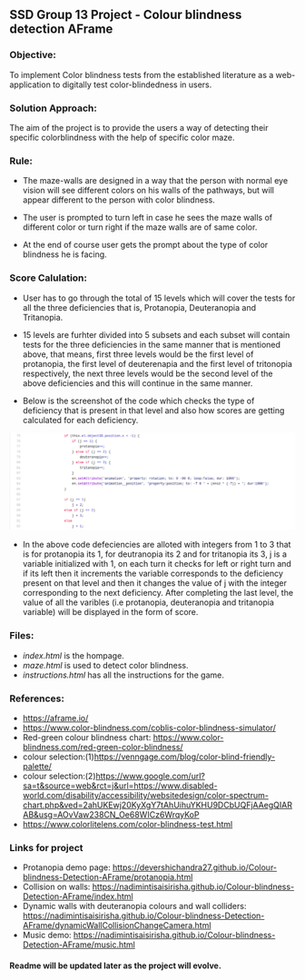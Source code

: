 ## SSD Group 13 Project - Colour blindness detection AFrame

### Objective: 
To implement Color blindness tests from the established literature as a web-application to digitally test color-blindedness in users. 


### Solution Approach:
The aim of the project is to provide the users a way of detecting their specific colorblindness with the help of specific color maze.


### Rule:

* The maze-walls are designed in a way that the person with normal eye vision will see different colors on his walls of the pathways, but will appear different to the person with color blindness.

* The user is prompted to turn left in case he sees the maze walls of different color or turn right if the maze walls are of same color.

* At the end of course user gets the prompt about the type of color blindness he is facing.

### Score Calulation:
* User has to go through the total of 15 levels which will cover the tests for all the three deficiencies that is, Protanopia, Deuteranopia and Tritanopia.

* 15 levels are furhter divided into 5 subsets and each subset will contain tests for the three deficiencies in the same manner that is mentioned above, that means, first three levels would be the first level of protanopia, the first level of deuterenapia and the first level of tritonopia respectively, the next three levels would be the second level of the above deficiencies and this will continue in the same manner.

* Below is the screenshot of the code which checks the type of deficiency that is present in that level and also how scores are getting calculated for each deficiency.

![image info](images/ss.png)

* In the above code defeciencies are alloted with integers from 1 to 3 that is for protanopia its 1, for deutranopia its 2 and for tritanopia its 3, j is a variable initialized with 1, on each turn it checks for left or right turn and if its left then it increments the variable corresponds to the deficiency present on that level and then it changes the value of j with the integer corresponding to the next deficiency. After completing the last level, the value of all the varibles (i.e protanopia, deuteranopia and tritanopia variable) will be displayed in the form of score.

### Files:

* *index.html* is the hompage. 
* *maze.html* is used to detect color blindness.
* *instructions.html* has all the instructions for the game.

### References:
* https://aframe.io/
* https://www.color-blindness.com/coblis-color-blindness-simulator/
* Red-green colour blindness chart: https://www.color-blindness.com/red-green-color-blindness/
* colour selection:(1)https://venngage.com/blog/color-blind-friendly-palette/ 
* colour selection:(2)https://www.google.com/url?sa=t&source=web&rct=j&url=https://www.disabled-world.com/disability/accessibility/websitedesign/color-spectrum-chart.php&ved=2ahUKEwj20KyXgY7tAhUihuYKHU9DCbUQFjAAegQIARAB&usg=AOvVaw238CN_Oe68WICz6WrqyKoP
* https://www.colorlitelens.com/color-blindness-test.html

### Links for project
* Protanopia demo page: https://devershichandra27.github.io/Colour-blindness-Detection-AFrame/protanopia.html
* Collision on walls: https://nadimintisaisirisha.github.io/Colour-blindness-Detection-AFrame/index.html
* Dynamic walls with deuteranopia colours and wall colliders: https://nadimintisaisirisha.github.io/Colour-blindness-Detection-AFrame/dynamicWallCollisionChangeCamera.html
* Music demo: https://nadimintisaisirisha.github.io/Colour-blindness-Detection-AFrame/music.html

#### Readme will be updated later as the project will evolve.




